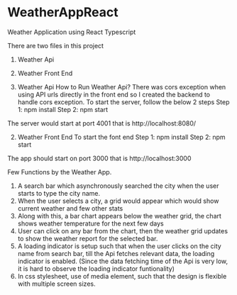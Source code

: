 # WeatherAppReact
Weather Application using React Typescript

There are two files in this project
1. Weather Api
2. Weather Front End

1. Weather Api
How to Run Weather Api?
There was cors exception when using API urls directly in the front end so I created the backend to handle cors exception. To start the server, follow the below 2 steps
Step 1: npm install
Step 2: npm start

The server would start at port 4001 that is http://localhost:8080/

2. Weather Front End
To start the font end
Step 1: npm install
Step 2: npm start

The app should start on port 3000 that is http://localhost:3000

Few Functions by the Weather App.
1. A search bar which asynchronously searched the city when the user starts to type the city name.
2. When the user selects a city, a grid would appear which would show current weather and few other stats
3. Along with this, a bar chart appears below the weather grid, the chart shows weather temperature for the next few days
4. User can click on any bar from the chart, then the weather grid updates to show the weather report for the selected bar.
5. A loading indicator is setup such that when the user clicks on the city name from search bar, till the Api fetches relevant data, the loading indicator is enabled. 
(Since the data fetching time of the Api is very low, it is hard to observe the loading indicator funtionality)
6. In css stylesheet, use of media element, such that the design is flexible with multiple screen sizes.


